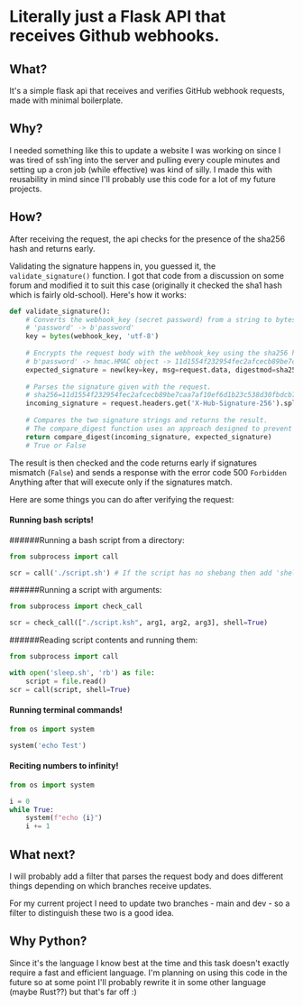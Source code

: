 # Literally just a Flask API that receives Github webhooks.

## What?
It's a simple flask api that receives and verifies GitHub webhook requests, made with minimal boilerplate.

## Why?
I needed something like this to update a website I was working on since I was tired of ssh'ing into the server and pulling every couple minutes and setting up a cron job (while effective) was kind of silly.
I made this with reusability in mind since I'll probably use this code for a lot of my future projects.

## How?
After receiving the request, the api checks for the presence of the sha256 hash and returns early.

Validating the signature happens in, you guessed it, the `validate_signature()` function. I got that code from a discussion on some forum and modified it to suit this case (originally it checked the sha1 hash which is fairly old-school).
Here's how it works:

```python
def validate_signature():
    # Converts the webhook_key (secret password) from a string to bytes.
    # 'password' -> b'password'
    key = bytes(webhook_key, 'utf-8')
    
    # Encrypts the request body with the webhook_key using the sha256 hashing algorithm and then runs hexdigest on it.
    # b'password' -> hmac.HMAC object -> 11d1554f232954fec2afcecb89be7caa7af10ef6d1b23c538d30fbdcb75006bf
    expected_signature = new(key=key, msg=request.data, digestmod=sha256).hexdigest()
    
    # Parses the signature given with the request.
    # sha256=11d1554f232954fec2afcecb89be7caa7af10ef6d1b23c538d30fbdcb75006bf -> 11d1554f232954fec2afcecb89be7caa7af10ef6d1b23c538d30fbdcb75006bf
    incoming_signature = request.headers.get('X-Hub-Signature-256').split('sha256=')[-1].strip()
    
    # Compares the two signature strings and returns the result.
    # The compare_digest function uses an approach designed to prevent timing analysis by avoiding content-based short circuiting behaviour, making it appropriate for cryptography.
    return compare_digest(incoming_signature, expected_signature)
    # True or False
```

The result is then checked and the code returns early if signatures mismatch (`False`) and sends a response with the error code 500 `Forbidden`
Anything after that will execute only if the signatures match.

Here are some things you can do after verifying the request:

#### Running bash scripts!

######Running a bash script from a directory:
```python
from subprocess import call

scr = call('./script.sh') # If the script has no shebang then add 'shell=True'
```
######Running a script with arguments:
```python
from subprocess import check_call

scr = check_call(["./script.ksh", arg1, arg2, arg3], shell=True)
```
######Reading script contents and running them:
```python
from subprocess import call

with open('sleep.sh', 'rb') as file:
    script = file.read()
scr = call(script, shell=True)
```

#### Running terminal commands!

```python
from os import system

system('echo Test')
```

#### Reciting numbers to infinity!

```python
from os import system

i = 0
while True:
    system(f"echo {i}")
    i += 1
```

## What next?
I will probably add a filter that parses the request body and does different things depending on which branches receive updates.

For my current project I need to update two branches - main and dev - so a filter to distinguish these two is a good idea.

## Why Python?
Since it's the language I know best at the time and this task doesn't exactly require a fast and efficient language.
I'm planning on using this code in the future so at some point I'll probably rewrite it in some other language (maybe Rust??)
but that's far off :)